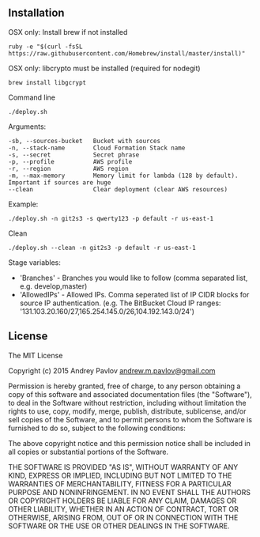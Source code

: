## Installation

OSX only: Install brew if not installed

    ruby -e "$(curl -fsSL https://raw.githubusercontent.com/Homebrew/install/master/install)"

OSX only: libcrypto must be installed (required for nodegit) 

    brew install libgcrypt

Command line

    ./deploy.sh

Arguments:

    -sb, --sources-bucket   Bucket with sources
    -n, --stack-name        Cloud Formation Stack name
    -s, --secret            Secret phrase
    -p, --profile           AWS profile
    -r, --region            AWS region
    -m, --max-memory        Memory limit for lambda (128 by default). Important if sources are huge
    --clean                 Clear deployment (clear AWS resources)

Example:

    ./deploy.sh -n git2s3 -s qwerty123 -p default -r us-east-1
    
Clean

    ./deploy.sh --clean -n git2s3 -p default -r us-east-1


Stage variables:
- 'Branches' - Branches you would like to follow  (comma separated list, e.g. develop,master)
- 'AllowedIPs' - Allowed IPs. Comma seperated list of IP CIDR blocks for source IP authentication.
    (e.g. The BitBucket Cloud IP ranges: '131.103.20.160/27,165.254.145.0/26,104.192.143.0/24')

## License

The MIT License

Copyright (c) 2015 Andrey Pavlov <andrew.m.pavlov@gmail.com>

Permission is hereby granted, free of charge, to any person obtaining a copy
of this software and associated documentation files (the "Software"), to deal
in the Software without restriction, including without limitation the rights
to use, copy, modify, merge, publish, distribute, sublicense, and/or sell
copies of the Software, and to permit persons to whom the Software is
furnished to do so, subject to the following conditions:

The above copyright notice and this permission notice shall be included in
all copies or substantial portions of the Software.

THE SOFTWARE IS PROVIDED "AS IS", WITHOUT WARRANTY OF ANY KIND, EXPRESS OR
IMPLIED, INCLUDING BUT NOT LIMITED TO THE WARRANTIES OF MERCHANTABILITY,
FITNESS FOR A PARTICULAR PURPOSE AND NONINFRINGEMENT. IN NO EVENT SHALL THE
AUTHORS OR COPYRIGHT HOLDERS BE LIABLE FOR ANY CLAIM, DAMAGES OR OTHER
LIABILITY, WHETHER IN AN ACTION OF CONTRACT, TORT OR OTHERWISE, ARISING FROM,
OUT OF OR IN CONNECTION WITH THE SOFTWARE OR THE USE OR OTHER DEALINGS IN
THE SOFTWARE.
